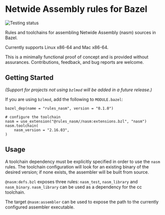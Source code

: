 # Netwide Assembly rules for Bazel

![Testing status](https://github.com/morganwl/rules_nasm/actions/workflows/tests.yaml/badge.svg)

Rules and toolchains for assembling Netwide Assembly (nasm) sources in
Bazel.

Currently supports Linux x86-64 and Mac x86-64.

This is a minimally functional proof of concept and is provided without
assurances. Contributions, feedback, and bug reports are welcome.

## Getting Started

*(Support for projects not using `bzlmod` will be added in a future
release.)*

If you are using `bzlmod`, add the following to `MODULE.bazel`:

```starlark
bazel_dep(name = "rules_nasm", version = "0.1.0")

# configure the toolchain
nasm = use_extension("@rules_nasm//nasm:extensions.bzl", "nasm")
nasm.toolchain(
    nasm_version = "2.16.03",
)
```

## Usage

A toolchain dependency must be explicitly specified in order to use the
`nasm` rules. The toolchain configuration will look for an existing
binary of the desired version; if none exists, the assembler will be
built from source.

`@nasm:defs.bzl` exposes three rules: `nasm_test`, `nasm_library` and
`nasm_binary`. `nasm_library` can be used as a dependency for the cc
toolchain.

The target `@nasm:assembler` can be used to expose the path to the
currently configured assembler executable.
